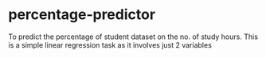# percentage-predictor
To predict the percentage of student dataset on the no. of study hours. This is a simple linear regression task as it involves just 2 variables
